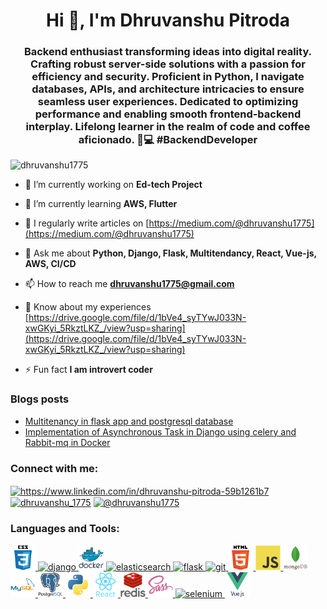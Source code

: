 <h1 align="center">Hi 👋, I'm Dhruvanshu Pitroda</h1>
<h3 align="center">Backend enthusiast transforming ideas into digital reality. Crafting robust server-side solutions with a passion for efficiency and security. Proficient in Python, I navigate databases, APIs, and architecture intricacies to ensure seamless user experiences. Dedicated to optimizing performance and enabling smooth frontend-backend interplay. Lifelong learner in the realm of code and coffee aficionado. 🚀💻 #BackendDeveloper </h3>

<p align="left"> <img src="https://komarev.com/ghpvc/?username=dhruvanshu1775&label=Profile%20views&color=0e75b6&style=flat" alt="dhruvanshu1775" /> </p>

- 🔭 I’m currently working on **Ed-tech Project**

- 🌱 I’m currently learning **AWS, Flutter**

- 📝 I regularly write articles on [https://medium.com/@dhruvanshu1775](https://medium.com/@dhruvanshu1775)

- 💬 Ask me about **Python, Django, Flask, Multitendancy, React, Vue-js, AWS, CI/CD**

- 📫 How to reach me **dhruvanshu1775@gmail.com**

- 📄 Know about my experiences [https://drive.google.com/file/d/1bVe4_syTYwJ033N-xwGKyi_5RkztLKZ_/view?usp=sharing](https://drive.google.com/file/d/1bVe4_syTYwJ033N-xwGKyi_5RkztLKZ_/view?usp=sharing)

- ⚡ Fun fact **I am introvert coder**

### Blogs posts
<!-- BLOG-POST-LIST:START -->
- [Multitenancy in flask app and postgresql database](https://dhruvanshu1775.medium.com/multitenancy-in-flask-app-and-postgresql-database-c0117b1179c5?source=rss-c2218f4f20cb------2)
- [Implementation of Asynchronous Task in Django using celery and Rabbit-mq in Docker](https://dhruvanshu1775.medium.com/implementation-of-asynchronous-task-in-django-using-celery-and-rabbit-mq-in-docker-e98f7298172d?source=rss-c2218f4f20cb------2)
<!-- BLOG-POST-LIST:END -->

<h3 align="left">Connect with me:</h3>
<p align="left">
<a href="https://linkedin.com/in/https://www.linkedin.com/in/dhruvanshu-pitroda-59b1261b7" target="blank"><img align="center" src="https://raw.githubusercontent.com/rahuldkjain/github-profile-readme-generator/master/src/images/icons/Social/linked-in-alt.svg" alt="https://www.linkedin.com/in/dhruvanshu-pitroda-59b1261b7" height="30" width="40" /></a>
<a href="https://instagram.com/dhruvanshu_1775" target="blank"><img align="center" src="https://raw.githubusercontent.com/rahuldkjain/github-profile-readme-generator/master/src/images/icons/Social/instagram.svg" alt="dhruvanshu_1775" height="30" width="40" /></a>
<a href="https://medium.com/@dhruvanshu1775" target="blank"><img align="center" src="https://raw.githubusercontent.com/rahuldkjain/github-profile-readme-generator/master/src/images/icons/Social/medium.svg" alt="@dhruvanshu1775" height="30" width="40" /></a>
</p>

<h3 align="left">Languages and Tools:</h3>
<p align="left"> <a href="https://www.w3schools.com/css/" target="_blank" rel="noreferrer"> <img src="https://raw.githubusercontent.com/devicons/devicon/master/icons/css3/css3-original-wordmark.svg" alt="css3" width="40" height="40"/> </a> <a href="https://www.djangoproject.com/" target="_blank" rel="noreferrer"> <img src="https://cdn.worldvectorlogo.com/logos/django.svg" alt="django" width="40" height="40"/> </a> <a href="https://www.docker.com/" target="_blank" rel="noreferrer"> <img src="https://raw.githubusercontent.com/devicons/devicon/master/icons/docker/docker-original-wordmark.svg" alt="docker" width="40" height="40"/> </a> <a href="https://www.elastic.co" target="_blank" rel="noreferrer"> <img src="https://www.vectorlogo.zone/logos/elastic/elastic-icon.svg" alt="elasticsearch" width="40" height="40"/> </a> <a href="https://flask.palletsprojects.com/" target="_blank" rel="noreferrer"> <img src="https://www.vectorlogo.zone/logos/pocoo_flask/pocoo_flask-icon.svg" alt="flask" width="40" height="40"/> </a> <a href="https://git-scm.com/" target="_blank" rel="noreferrer"> <img src="https://www.vectorlogo.zone/logos/git-scm/git-scm-icon.svg" alt="git" width="40" height="40"/> </a> <a href="https://www.w3.org/html/" target="_blank" rel="noreferrer"> <img src="https://raw.githubusercontent.com/devicons/devicon/master/icons/html5/html5-original-wordmark.svg" alt="html5" width="40" height="40"/> </a> <a href="https://developer.mozilla.org/en-US/docs/Web/JavaScript" target="_blank" rel="noreferrer"> <img src="https://raw.githubusercontent.com/devicons/devicon/master/icons/javascript/javascript-original.svg" alt="javascript" width="40" height="40"/> </a> <a href="https://www.mongodb.com/" target="_blank" rel="noreferrer"> <img src="https://raw.githubusercontent.com/devicons/devicon/master/icons/mongodb/mongodb-original-wordmark.svg" alt="mongodb" width="40" height="40"/> </a> <a href="https://www.mysql.com/" target="_blank" rel="noreferrer"> <img src="https://raw.githubusercontent.com/devicons/devicon/master/icons/mysql/mysql-original-wordmark.svg" alt="mysql" width="40" height="40"/> </a> <a href="https://www.postgresql.org" target="_blank" rel="noreferrer"> <img src="https://raw.githubusercontent.com/devicons/devicon/master/icons/postgresql/postgresql-original-wordmark.svg" alt="postgresql" width="40" height="40"/> </a> <a href="https://www.python.org" target="_blank" rel="noreferrer"> <img src="https://raw.githubusercontent.com/devicons/devicon/master/icons/python/python-original.svg" alt="python" width="40" height="40"/> </a> <a href="https://reactjs.org/" target="_blank" rel="noreferrer"> <img src="https://raw.githubusercontent.com/devicons/devicon/master/icons/react/react-original-wordmark.svg" alt="react" width="40" height="40"/> </a> <a href="https://redis.io" target="_blank" rel="noreferrer"> <img src="https://raw.githubusercontent.com/devicons/devicon/master/icons/redis/redis-original-wordmark.svg" alt="redis" width="40" height="40"/> </a> <a href="https://sass-lang.com" target="_blank" rel="noreferrer"> <img src="https://raw.githubusercontent.com/devicons/devicon/master/icons/sass/sass-original.svg" alt="sass" width="40" height="40"/> </a> <a href="https://www.selenium.dev" target="_blank" rel="noreferrer"> <img src="https://raw.githubusercontent.com/detain/svg-logos/780f25886640cef088af994181646db2f6b1a3f8/svg/selenium-logo.svg" alt="selenium" width="40" height="40"/> </a> <a href="https://vuejs.org/" target="_blank" rel="noreferrer"> <img src="https://raw.githubusercontent.com/devicons/devicon/master/icons/vuejs/vuejs-original-wordmark.svg" alt="vuejs" width="40" height="40"/> </a> </p>
